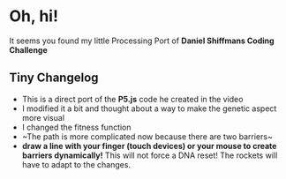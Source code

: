 # Oh, hi!
It seems you found my little Processing Port of **Daniel Shiffmans Coding Challenge**

## Tiny Changelog
- This is a direct port of the **P5.js** code he created in the video
- I modified it a bit and thought about a way to make the genetic aspect more visual 
- I changed the fitness function
- ~The path is more complicated now because there are two barriers~
- **draw a line with your finger (touch devices) or your mouse to create barriers dynamically!** This will not force a DNA reset! The rockets will have to adapt to the changes.

